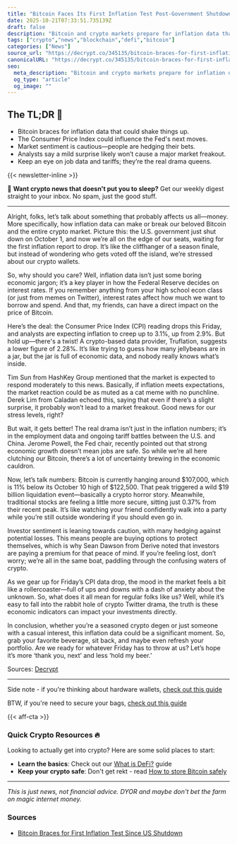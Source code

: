 ```yaml
---
title: "Bitcoin Faces Its First Inflation Test Post-Government Shutdown"
date: 2025-10-21T07:33:51.735139Z
draft: false
description: "Bitcoin and crypto markets prepare for inflation data that could shake things up. What does it mean for your crypto investments?"
tags: ["crypto","news","blockchain","defi","bitcoin"]
categories: ["News"]
source_url: "https://decrypt.co/345135/bitcoin-braces-for-first-inflation-test-since-us-shutdown"
canonicalURL: "https://decrypt.co/345135/bitcoin-braces-for-first-inflation-test-since-us-shutdown"
seo:
  meta_description: "Bitcoin and crypto markets prepare for inflation data that could shake things up. What does it mean for your crypto investments?"
  og_type: "article"
  og_image: ""
---
```


## The TL;DR 📝

- Bitcoin braces for inflation data that could shake things up.
- The Consumer Price Index could influence the Fed's next moves.
- Market sentiment is cautious—people are hedging their bets.
- Analysts say a mild surprise likely won’t cause a major market freakout.
- Keep an eye on job data and tariffs; they’re the real drama queens.

{{< newsletter-inline >}}

📧 **Want crypto news that doesn't put you to sleep?** Get our weekly digest straight to your inbox. No spam, just the good stuff.

---

Alright, folks, let’s talk about something that probably affects us all—money. More specifically, how inflation data can make or break our beloved Bitcoin and the entire crypto market. Picture this: the U.S. government just shut down on October 1, and now we’re all on the edge of our seats, waiting for the first inflation report to drop. It’s like the cliffhanger of a season finale, but instead of wondering who gets voted off the island, we’re stressed about our crypto wallets.

So, why should you care? Well, inflation data isn’t just some boring economic jargon; it’s a key player in how the Federal Reserve decides on interest rates. If you remember anything from your high school econ class (or just from memes on Twitter), interest rates affect how much we want to borrow and spend. And that, my friends, can have a direct impact on the price of Bitcoin.

Here’s the deal: the Consumer Price Index (CPI) reading drops this Friday, and analysts are expecting inflation to creep up to 3.1%, up from 2.9%. But hold up—there's a twist! A crypto-based data provider, Truflation, suggests a lower figure of 2.28%. It’s like trying to guess how many jellybeans are in a jar, but the jar is full of economic data, and nobody really knows what’s inside. 

Tim Sun from HashKey Group mentioned that the market is expected to respond moderately to this news. Basically, if inflation meets expectations, the market reaction could be as muted as a cat meme with no punchline. Derek Lim from Caladan echoed this, saying that even if there’s a slight surprise, it probably won’t lead to a market freakout. Good news for our stress levels, right?

But wait, it gets better! The real drama isn’t just in the inflation numbers; it’s in the employment data and ongoing tariff battles between the U.S. and China. Jerome Powell, the Fed chair, recently pointed out that strong economic growth doesn’t mean jobs are safe. So while we’re all here clutching our Bitcoin, there’s a lot of uncertainty brewing in the economic cauldron.

Now, let’s talk numbers: Bitcoin is currently hanging around $107,000, which is 11% below its October 10 high of $122,500. That peak triggered a wild $19 billion liquidation event—basically a crypto horror story. Meanwhile, traditional stocks are feeling a little more secure, sitting just 0.37% from their recent peak. It’s like watching your friend confidently walk into a party while you’re still outside wondering if you should even go in. 

Investor sentiment is leaning towards caution, with many hedging against potential losses. This means people are buying options to protect themselves, which is why Sean Dawson from Derive noted that investors are paying a premium for that peace of mind. If you’re feeling lost, don’t worry; we’re all in the same boat, paddling through the confusing waters of crypto.

As we gear up for Friday’s CPI data drop, the mood in the market feels a bit like a rollercoaster—full of ups and downs with a dash of anxiety about the unknown. So, what does it all mean for regular folks like us? Well, while it’s easy to fall into the rabbit hole of crypto Twitter drama, the truth is these economic indicators can impact your investments directly. 

In conclusion, whether you’re a seasoned crypto degen or just someone with a casual interest, this inflation data could be a significant moment. So, grab your favorite beverage, sit back, and maybe even refresh your portfolio. Are we ready for whatever Friday has to throw at us? Let’s hope it’s more ‘thank you, next’ and less ‘hold my beer.’

Sources: [Decrypt](https://decrypt.co/345135/bitcoin-braces-for-first-inflation-test-since-us-shutdown)

---

Side note - if you're thinking about hardware wallets, [check out this guide](/pages/best-hardware-wallets/)

BTW, if you're need to secure your bags, [check out this guide](/pages/how-to-store-bitcoin-safely/)

{{< aff-cta >}}

### Quick Crypto Resources 🔥

Looking to actually get into crypto? Here are some solid places to start:
- **Learn the basics**: Check out our [What is DeFi?](/pages/what-is-defi/) guide
- **Keep your crypto safe**: Don't get rekt - read [How to store Bitcoin safely](/pages/how-to-store-bitcoin-safely/)


---

_This is just news, not financial advice. DYOR and maybe don't bet the farm on magic internet money._

### Sources
- [Bitcoin Braces for First Inflation Test Since US Shutdown](https://decrypt.co/345135/bitcoin-braces-for-first-inflation-test-since-us-shutdown)

